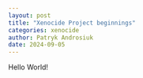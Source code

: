 ```yaml
---
layout: post
title: "Xenocide Project beginnings"
categories: xenocide
author: Patryk Androsiuk
date: 2024-09-05
---
```


Hello World!
